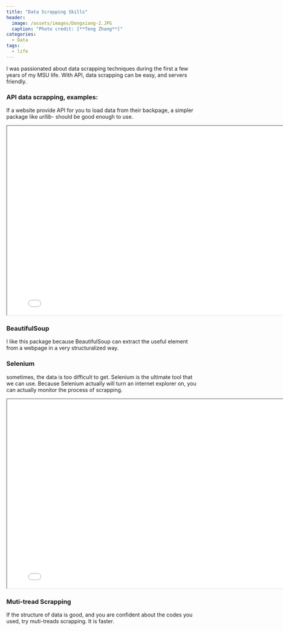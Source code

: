 ```yaml
---
title: "Data Scrapping Skills"
header:
  image: /assets/images/Dongxiang-2.JPG
  caption: "Photo credit: [**Teng Zhang**]"
categories:
  - Data
tags:
  - life
---
```

I was passionated about data scrapping techniques during the first a few years of my MSU life. 
With API, data scrapping can be easy, and servers friendly. 

### API data scrapping, examples: 
If a website provide API for you to load data from their backpage, a simpler package like *urllib*- should be good enough to use. 
<iframe src="/assets/maps/crawler.png" height="500" width="800"></iframe>

### BeautifulSoup
I like this package because BeautifulSoup can extract the useful element from a webpage in a very structuralized way. 

### Selenium
sometimes, the data is too difficult to get. Selenium is the ultimate tool that we can use. Because Selenium actually will turn an internet explorer on, you can actually monitor the process of scrapping. 
<iframe src="/assets/images/res/AsianAndWestern.png" height="500" width="800"></iframe>

### Muti-tread Scrapping
If the structure of data is good, and you are confident about the codes you used, try muti-treads scrapping. It is faster. 